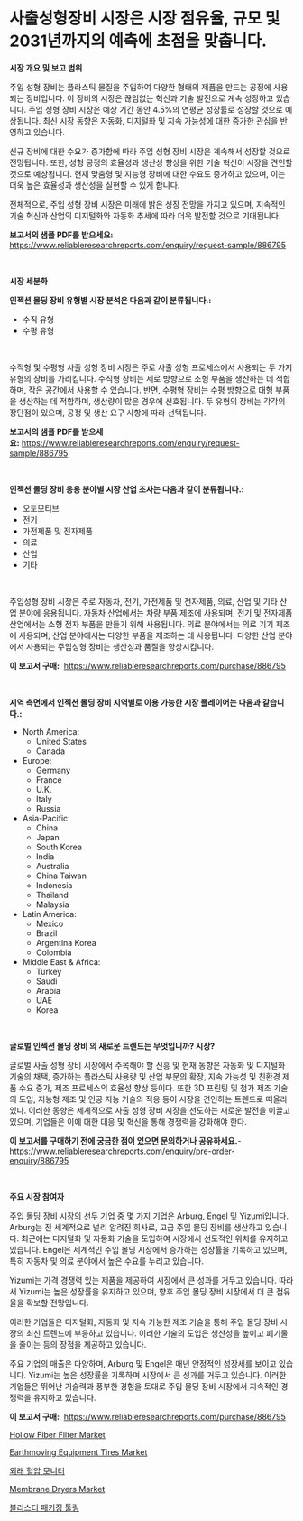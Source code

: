 <p><h1>사출성형장비 시장은 시장 점유율, 규모 및 2031년까지의 예측에 초점을 맞춥니다.</h1></p><p><strong>시장 개요 및 보고 범위</strong></p>
<p><p>주입 성형 장비는 플라스틱 물질을 주입하여 다양한 형태의 제품을 만드는 공정에 사용되는 장비입니다. 이 장비의 시장은 끊임없는 혁신과 기술 발전으로 계속 성장하고 있습니다. 주입 성형 장비 시장은 예상 기간 동안 4.5%의 연평균 성장률로 성장할 것으로 예상됩니다. 최신 시장 동향은 자동화, 디지털화 및 지속 가능성에 대한 증가한 관심을 반영하고 있습니다.</p><p>신규 장비에 대한 수요가 증가함에 따라 주입 성형 장비 시장은 계속해서 성장할 것으로 전망됩니다. 또한, 성형 공정의 효율성과 생산성 향상을 위한 기술 혁신이 시장을 견인할 것으로 예상됩니다. 현재 맞춤형 및 지능형 장비에 대한 수요도 증가하고 있으며, 이는 더욱 높은 효율성과 생산성을 실현할 수 있게 합니다.</p><p>전체적으로, 주입 성형 장비 시장은 미래에 밝은 성장 전망을 가지고 있으며, 지속적인 기술 혁신과 산업의 디지털화와 자동화 추세에 따라 더욱 발전할 것으로 기대됩니다.</p></p>
<p><strong>보고서의 샘플 PDF를 받으세요:</strong> <a href="https://www.reliableresearchreports.com/enquiry/request-sample/886795">https://www.reliableresearchreports.com/enquiry/request-sample/886795</a></p>
<p>&nbsp;</p>
<p><strong>시장 세분화</strong></p>
<p><strong>인젝션 몰딩 장비 유형별 시장 분석은 다음과 같이 분류됩니다.:</strong></p>
<p><ul><li>수직 유형</li><li>수평 유형</li></ul></p>
<p>&nbsp;</p>
<p><p>수직형 및 수평형 사출 성형 장비 시장은 주로 사출 성형 프로세스에서 사용되는 두 가지 유형의 장비를 가리킵니다. 수직형 장비는 세로 방향으로 소형 부품을 생산하는 데 적합하며, 작은 공간에서 사용할 수 있습니다. 반면, 수평형 장비는 수평 방향으로 대형 부품을 생산하는 데 적합하며, 생산량이 많은 경우에 선호됩니다. 두 유형의 장비는 각각의 장단점이 있으며, 공정 및 생산 요구 사항에 따라 선택됩니다.</p></p>
<p><strong>보고서의 샘플 PDF를 받으세요:</strong>&nbsp;<a href="https://www.reliableresearchreports.com/enquiry/request-sample/886795">https://www.reliableresearchreports.com/enquiry/request-sample/886795</a></p>
<p>&nbsp;</p>
<p><strong> 인젝션 몰딩 장비 응용 분야별 시장 산업 조사는 다음과 같이 분류됩니다.:</strong></p>
<p><ul><li>오토모티브</li><li>전기</li><li>가전제품 및 전자제품</li><li>의료</li><li>산업</li><li>기타</li></ul></p>
<p>&nbsp;</p>
<p><p>주입성형 장비 시장은 주로 자동차, 전기, 가전제품 및 전자제품, 의료, 산업 및 기타 산업 분야에 응용됩니다. 자동차 산업에서는 차량 부품 제조에 사용되며, 전기 및 전자제품 산업에서는 소형 전자 부품을 만들기 위해 사용됩니다. 의료 분야에서는 의료 기기 제조에 사용되며, 산업 분야에서는 다양한 부품을 제조하는 데 사용됩니다. 다양한 산업 분야에서 사용되는 주입성형 장비는 생산성과 품질을 향상시킵니다.</p></p>
<p><strong>이 보고서 구매:</strong>&nbsp; <a href="https://www.reliableresearchreports.com/purchase/886795">https://www.reliableresearchreports.com/purchase/886795</a></p>
<p>&nbsp;</p>
<p><strong>지역 측면에서 인젝션 몰딩 장비 지역별로 이용 가능한 시장 플레이어는 다음과 같습니다.:</strong></p>
<p><ul>
    <li>
        North America:
        <ul>
            <li>United States</li>
            <li>Canada</li>
        </ul>
    </li>
    <li>
        Europe:
        <ul>
            <li>Germany</li>
            <li>France</li>
            <li>U.K.</li>
            <li>Italy</li>
            <li>Russia</li>
        </ul>
    </li>
    <li>
        Asia-Pacific:
        <ul>
            <li>China</li>
            <li>Japan</li>
            <li>South Korea</li>
            <li>India</li>
            <li>Australia</li>
            <li>China Taiwan</li>
            <li>Indonesia</li>
            <li>Thailand</li>
            <li>Malaysia</li>
        </ul>
    </li>
    <li>
        Latin America:
        <ul>
            <li>Mexico</li>
            <li>Brazil</li>
            <li>Argentina Korea</li>
            <li>Colombia</li>
        </ul>
    </li>
    <li>
        Middle East & Africa:
        <ul>
            <li>Turkey</li>
            <li>Saudi</li>
            <li>Arabia</li>
            <li>UAE</li>
            <li>Korea</li>
        </ul>
    </li>
    </ul></p>
<p>&nbsp;</p>
<p><strong>글로벌 인젝션 몰딩 장비 의 새로운 트렌드는 무엇입니까? 시장?</strong></p>
<p><p>글로벌 사출 성형 장비 시장에서 주목해야 할 신흥 및 현재 동향은 자동화 및 디지털화 기술의 채택, 증가하는 플라스틱 사용량 및 산업 부문의 확장, 지속 가능성 및 친환경 제품 수요 증가, 제조 프로세스의 효율성 향상 등이다. 또한 3D 프린팅 및 첨가 제조 기술의 도입, 지능형 제조 및 인공 지능 기술의 적용 등이 시장을 견인하는 트렌드로 떠올라 있다. 이러한 동향은 세계적으로 사출 성형 장비 시장을 선도하는 새로운 발전을 이끌고 있으며, 기업들은 이에 대한 대응 및 혁신을 통해 경쟁력을 강화해야 한다.</p></p>
<p><strong>이 보고서를 구매하기 전에 궁금한 점이 있으면 문의하거나 공유하세요.</strong>- <a href="https://www.reliableresearchreports.com/enquiry/pre-order-enquiry/886795">https://www.reliableresearchreports.com/enquiry/pre-order-enquiry/886795</a></p>
<p>&nbsp;</p>
<p><strong>주요 시장 참여자</strong></p>
<p><p>주입 몰딩 장비 시장의 선두 기업 중 몇 가지 기업은 Arburg, Engel 및 Yizumi입니다. Arburg는 전 세계적으로 널리 알려진 회사로, 고급 주입 몰딩 장비를 생산하고 있습니다. 최근에는 디지털화 및 자동화 기술을 도입하여 시장에서 선도적인 위치를 유지하고 있습니다. Engel은 세계적인 주입 몰딩 시장에서 증가하는 성장률을 기록하고 있으며, 특히 자동차 및 의료 분야에서 높은 수요를 누리고 있습니다.</p><p>Yizumi는 가격 경쟁력 있는 제품을 제공하여 시장에서 큰 성과를 거두고 있습니다. 따라서 Yizumi는 높은 성장률을 유지하고 있으며, 향후 주입 몰딩 장비 시장에서 더 큰 점유율을 확보할 전망입니다.</p><p>이러한 기업들은 디지털화, 자동화 및 지속 가능한 제조 기술을 통해 주입 몰딩 장비 시장의 최신 트렌드에 부응하고 있습니다. 이러한 기술의 도입은 생산성을 높이고 폐기물을 줄이는 등의 장점을 제공하고 있습니다.</p><p>주요 기업의 매출은 다양하며, Arburg 및 Engel은 매년 안정적인 성장세를 보이고 있습니다. Yizumi는 높은 성장률을 기록하며 시장에서 큰 성과를 거두고 있습니다. 이러한 기업들은 뛰어난 기술력과 풍부한 경험을 토대로 주입 몰딩 장비 시장에서 지속적인 경쟁력을 유지하고 있습니다.</p></p>
<p><strong>이 보고서 구매:</strong>&nbsp;&nbsp;<a href="https://www.reliableresearchreports.com/purchase/886795">https://www.reliableresearchreports.com/purchase/886795</a></p>
<p><p><a href="https://rainy-horn-d69.notion.site/Hollow-Fiber-Filter-Market-Analysis-Examines-its-Scope-on-Growth-Opportunities-and-Forecasted-Trend-f29cd440a92e453da377b8cf2cc257d8">Hollow Fiber Filter Market</a></p><p><a href="https://issuu.com/reportprime-2/docs/earthmoving-equipment-tires-market-size-2030.pptx">Earthmoving Equipment Tires Market</a></p><p><a href="https://github.com/hxzi07639916/Market-Research-Report-List-1/blob/main/433359716129.md">외래 혈압 모니터</a></p><p><a href="https://view.publitas.com/reportprime-1/insights-into-membrane-dryers-market-size-analysing-market-share-trends-and-growth-from-2024-to-2031/">Membrane Dryers Market</a></p><p><a href="https://github.com/Hubertstyenger6685/Market-Research-Report-List-1/blob/main/159231416130.md">블리스터 패키징 툴링</a></p></p>
